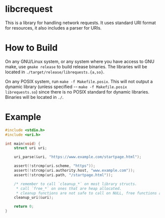 # libcrequest

This is a library for handling network requests.
It uses standard URI format for resources, it also includes a parser for URIs.

# How to Build

On any GNU/Linux system, or any system where you have access to GNU make,
use `gmake release` to build release binaries.
The libraries will be located in `./target/release/librequests.{a,so}`.

On any POSIX system, run `make -f Makefile.posix`.
This will not output a dynamic library
(unless specified -- `make -f Makefile.posix librequests.so`)
since there is no POSIX standard for dynamic libraries.
Binaries will be located in `./`.

# Example

```c
#include <stdio.h>
#include <uri.h>

int main(void) {
    struct uri uri;

    uri_parse(&uri, "https://www.example.com/startpage.html");

    assert(!strcmp(uri.scheme, "https"));
    assert(!strcmp(uri.authority.host, "www.example.com"));
    assert(!strcmp(uri.path, "/startpage.html"));

    /* remember to call `cleanup_*` on most library structs.
     * call `free_*` on ones that are heap allocated.
     * cleanup functions are not safe to call on NULL, free functions are. */
    cleanup_uri(&uri);

    return 0;
}
```
